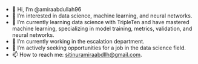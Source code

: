 - 👋 Hi, I’m @amiraabdullah96
- 👀 I’m interested in data science, machine learning, and neural networks.
- 🌱 I’m currently learning data science with TripleTen and have mastered machine learning, specializing in model training, metrics, validation, and neural networks.
- 🏢 I’m currently working in the escalation department.
- 💼 I’m actively seeking opportunities for a job in the data science field.
- 📫 How to reach me: sitinuramiraabdllh@gmail.com.

<!---
amiraabdullah96/amiraabdullah96 is a ✨ special ✨ repository because its `README.md` (this file) appears on your GitHub profile.
You can click the Preview link to take a look at your changes.
--->

